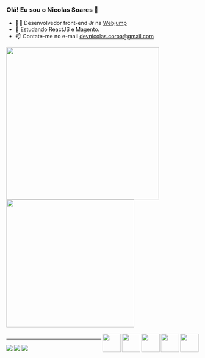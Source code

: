 ### Olá! Eu sou o Nicolas Soares 👋

- 🧑‍💻 Desenvolvedor front-end Jr na <a href="https://webjump.atlassian.net/wiki/spaces/WJ/overview?mode=global">Webjump</a>
- 🌱 Estudando ReactJS e Magento.
- 📫 Contate-me no e-mail devnicolas.coroa@gmail.com

 <div width="950em">
  <a src="http://github.com/d3vnicolas">
  <img  width="400em" src="https://github-readme-stats.vercel.app/api?username=d3vnicolas&show_icons=true&theme=dark&include_all_commits=true&count_private=true"/>
  <img  width="335em" src="https://github-readme-stats.vercel.app/api/top-langs/?username=d3vnicolas&layout=compact&langs_count=7&theme=dark"/>
</div>
  <div><br>
    <img align="right" width="48px" height="48px" src="https://img.icons8.com/color/48/000000/javascript--v1.png"/>
    <img align="right" width="48px" height="48px" src="https://img.icons8.com/color/48/000000/sass.png"/>
    <img align="right" width="48px" height="48px" src="https://img.icons8.com/ultraviolet/40/000000/react--v2.png"/>
    <img align="right" width="48px" height="48px" src="https://img.icons8.com/color/48/000000/html-5--v1.png"/>
    <img align="right" width="48px" height="48px" src="https://img.icons8.com/color/48/000000/css3.png"/>
</div>
  <hr>
<div>
    <a align="center" href="https://www.facebook.com/nicolas.soares.35"><img src="https://img.shields.io/badge/Facebook-1877F2?style=for-the-badge&logo=facebook&logoColor=white"></a>
    <a href="https://www.instagram.com/_nicsoares/"><img src="https://img.shields.io/badge/Instagram-E4405F?style=for-the-badge&logo=instagram&logoColor=white"></a>
    <a href="mailto:devnicolas.coroa@gmail.com"><img src="https://img.shields.io/badge/Gmail-D14836?style=for-the-badge&logo=gmail&logoColor=white"></a>
</div>

